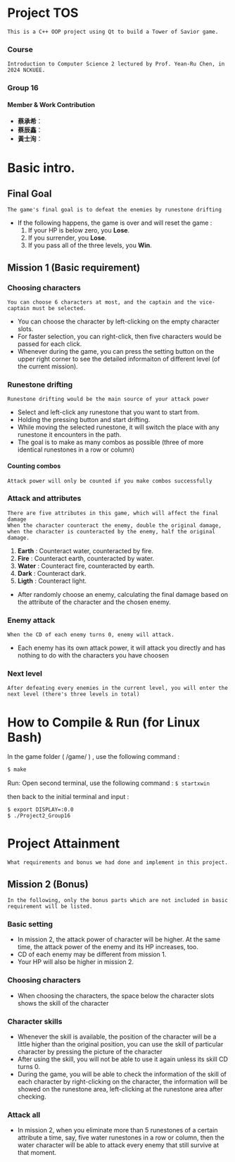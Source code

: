 # Project TOS
    This is a C++ OOP project using Qt to build a Tower of Savior game.

### Course
    Introduction to Computer Science 2 lectured by Prof. Yean-Ru Chen, in 2024 NCKUEE.

### Group 16
#### Member & Work Contribution
- **蔡承希**：
- **蔡辰鑫**：
- **黃士洵**：

# Basic intro.

## Final Goal
    The game's final goal is to defeat the enemies by runestone drifting
- If the following happens, the game is over and will reset the game : 
    1. If your HP is below zero, you **Lose**.
    2. If you surrender, you **Lose**.
    4. If you pass all of the three levels, you **Win**.

## Mission 1 (Basic requirement)
### Choosing characters
    You can choose 6 characters at most, and the captain and the vice-captain must be selected.
- You can choose the character by left-clicking on the empty character slots.
- For faster selection, you can right-click, then five characters would be passed for each click.
- Whenever during the game, you can press the setting button on the upper right corner to see the detailed informaiton of different level (of the current mission).

### Runestone drifting
    Runestone drifting would be the main source of your attack power
- Select and left-click any runestone that you want to start from.
- Holding the pressing button and start drifting.
- While moving the selected runestone, it will switch the place with any runestone it encounters in the path.
- The goal is to make as many combos as possible (three of more identical runestones in a row or column)

#### Counting combos
    Attack power will only be counted if you make combos successfully
    
### Attack and attributes
    There are five attributes in this game, which will affect the final damage
    When the character counteract the enemy, double the original damage, when the character is counteracted by the enemy, half the original damage.
1. **Earth** : Counteract water, counteracted by fire.
2. **Fire** : Counteract earth, counteracted by water.
3. **Water** : Counteract fire, counteracted by earth.
4. **Dark** : Counteract dark.
5. **Ligth** : Counteract light.
- After randomly choose an enemy, calculating the final damage based on the attribute of the character and the chosen enemy.

### Enemy attack
    When the CD of each enemy turns 0, enemy will attack.
- Each enemy has its own attack power, it will attack you directly and has nothing to do with the characters you have choosen

### Next level
    After defeating every enemies in the current level, you will enter the next level (there's three levels in total)


# How to Compile & Run (for Linux Bash)
In the game folder ( /game/ ) , use the following command :
```bash
$ make
```
Run:
Open second terminal, use the following command :
```$ startxwin```

then back to the initial terminal and input :
```
$ export DISPLAY=:0.0
$ ./Project2_Group16
```


# Project Attainment
    What requirements and bonus we had done and implement in this project.
## Mission 2 (Bonus)
    In the following, only the bonus parts which are not included in basic requirement will be listed.

### Basic setting
- In mission 2, the attack power of character will be higher. At the same time, the attack power of the enemy and its HP increases, too.
- CD of each enemy may be different from mission 1.
- Your HP will also be higher in mission 2.

### Choosing characters
- When choosing the characters, the space below the character slots shows the skill of the character

### Character skills
- Whenever the skill is available, the position of the character will be a little higher than the original position, you can use the skill of particular character by pressing the picture of the character
- After using the skill, you will not be able to use it again unless its skill CD turns 0.
- During the game, you will be able to check the information of the skill of each character by right-clicking on the character, the information will be showed on the runestone area, left-clicking at the runestone area after checking.   

### Attack all
- In mission 2, when you eliminate more than 5 runestones of a certain attribute a time, say, five water runestones in a row or column, then the water character will be able to attack every enemy that still survive at that moment.
  




